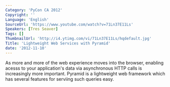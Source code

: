 ```yaml
---
Category: 'PyCon CA 2012'
Copyright: ''
Language: 'English'
SourceUrl: 'https://www.youtube.com/watch?v=71Ln37E11Ls'
Speakers: [Tres Seaver]
Tags: []
ThumbnailUrl: 'http://i4.ytimg.com/vi/71Ln37E11Ls/hqdefault.jpg'
Title: 'Lightweight Web Services with Pyramid'
date: '2012-11-10'
---
```

As more and more of the web experience moves into the browser, enabling acesss
to your application's data via asynchronous HTTP calls is increasingly more
important. Pyramid is a lightweight web framework which has several features
for serviing such queries easy.

